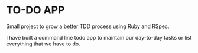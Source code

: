 # TO-DO APP

Small project to grow a better TDD process using Ruby and RSpec.

I have built a command line todo app to maintain our day-to-day tasks or list everything that we have to do.
